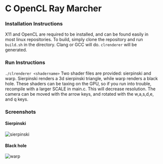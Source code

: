 # C OpenCL Ray Marcher

### Installation Instructions
X11 and OpenCL are required to be installed, and can be found easily in most linux repositories. To build, simply clone the repository and run `build.sh` in the directory. Clang or GCC will do. `clrenderer` will be generated. 

### Run Instructions

```./clrenderer <shadername>```
Two shader files are provided: sierpinski and warp. Sierpinski renders a 3d sierpinski triangle, while warp renders a black hole. These shaders can be taxing on the GPU, so if you run into trouble, recompile with a larger SCALE in main.c. This will decrease resolution.
The camera can be moved with the arrow keys, and rotated with the w,a,s,d,e, and q keys.

### Screenshots
#### Sierpinski
![sierpinski](./res/screenshots/sierpinski.png?raw=true "animated")
#### Black hole
![warp](./res/screenshots/warp.gif?raw=true "animated")
